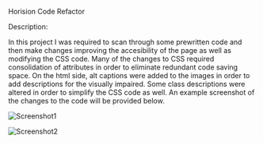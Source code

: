 Horision Code Refactor

Description:

In this project I was required to scan through some prewritten code and then make changes improving the accesibility of the page as well as modifying the CSS code.  Many of the changes to CSS required consolidation of attributes in order to eliminate redundant code saving space.  On the html side, alt captions were added to the images in order to add descriptions for the visually impaired. Some class descriptions were altered in order to simplify the CSS code as well. An example screenshot of the changes to the code will be provided below.  

![Screenshot1](assets/images/capture_horision_screenshot1.PNG)

![Screenshot2](assets/images/capture_horision_screenshot2.PNG)


